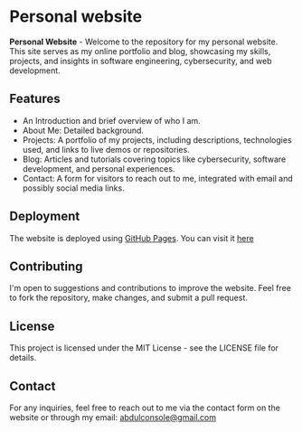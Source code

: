 # Personal website

**Personal Website** - Welcome to the repository for my personal website. This site serves as my online portfolio and blog, showcasing my skills, projects, and insights in software engineering, cybersecurity, and web development.

## Features

- An Introduction and brief overview of who I am.
- About Me: Detailed background.
- Projects: A portfolio of my projects, including descriptions, technologies used, and links to live demos or repositories.
- Blog: Articles and tutorials covering topics like cybersecurity, software development, and personal experiences.
- Contact: A form for visitors to reach out to me, integrated with email and possibly social media links.

## Deployment

The website is deployed using [GitHub Pages](https://github.com). You can visit it [here](https://abdulconsole.com.ng)

## Contributing

I'm open to suggestions and contributions to improve the website. Feel free to fork the repository, make changes, and submit a pull request.

## License

This project is licensed under the MIT License - see the LICENSE file for details.

## Contact

For any inquiries, feel free to reach out to me via the contact form on the website or through my email: abdulconsole@gmail.com